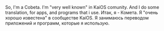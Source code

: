 So, I'm a Cobeta. I'm "very well known" in KaiOS comunity. And I do some translation, for apps, and programs that i use.
Итак, я - Комета. Я "очень хорошо известена" в сообществе KaiOS. Я занимаюсь переводом приложений и программ, которые я использую.
